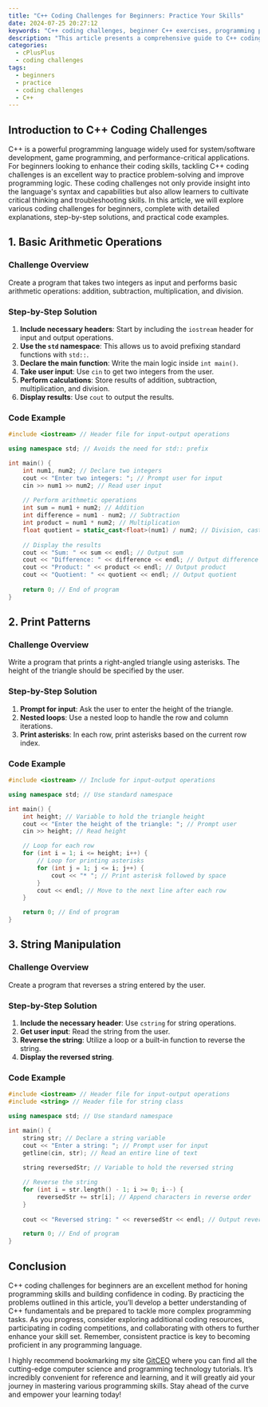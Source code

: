 ```yaml
---
title: "C++ Coding Challenges for Beginners: Practice Your Skills"
date: 2024-07-25 20:27:12
keywords: "C++ coding challenges, beginner C++ exercises, programming practice, C++ tutorials, C++ skill development"
description: "This article presents a comprehensive guide to C++ coding challenges specifically designed for beginners. It outlines various problems that can help novice programmers sharpen their skills and deepen their understanding of C++. The challenges range from simple tasks like printing patterns and basic arithmetic operations to more complex problems such as string manipulation and array handling. Each challenge is explained with step-by-step solutions complemented by code snippets that detail the logic and implementation used in C++. Additionally, readers will find valuable tips and resources for furthering their C++ programming journey. Embark on your coding adventure with these practical exercises tailored to enhance your coding proficiency and boost your confidence in tackling programming challenges."
categories:
  - cPlusPlus
  - coding challenges
tags:
  - beginners
  - practice
  - coding challenges
  - C++
---
```


## Introduction to C++ Coding Challenges

C++ is a powerful programming language widely used for system/software development, game programming, and performance-critical applications. For beginners looking to enhance their coding skills, tackling C++ coding challenges is an excellent way to practice problem-solving and improve programming logic. These coding challenges not only provide insight into the language's syntax and capabilities but also allow learners to cultivate critical thinking and troubleshooting skills. In this article, we will explore various coding challenges for beginners, complete with detailed explanations, step-by-step solutions, and practical code examples. 

<!-- more -->

## 1. Basic Arithmetic Operations

### Challenge Overview

Create a program that takes two integers as input and performs basic arithmetic operations: addition, subtraction, multiplication, and division.

### Step-by-Step Solution

1. **Include necessary headers**: Start by including the `iostream` header for input and output operations.
2. **Use the `std` namespace**: This allows us to avoid prefixing standard functions with `std::`.
3. **Declare the main function**: Write the main logic inside `int main()`.
4. **Take user input**: Use `cin` to get two integers from the user.
5. **Perform calculations**: Store results of addition, subtraction, multiplication, and division.
6. **Display results**: Use `cout` to output the results.

### Code Example

```cpp
#include <iostream> // Header file for input-output operations

using namespace std; // Avoids the need for std:: prefix

int main() {
    int num1, num2; // Declare two integers
    cout << "Enter two integers: "; // Prompt user for input
    cin >> num1 >> num2; // Read user input
    
    // Perform arithmetic operations
    int sum = num1 + num2; // Addition
    int difference = num1 - num2; // Subtraction
    int product = num1 * num2; // Multiplication
    float quotient = static_cast<float>(num1) / num2; // Division, cast to float for accurate result
    
    // Display the results
    cout << "Sum: " << sum << endl; // Output sum
    cout << "Difference: " << difference << endl; // Output difference
    cout << "Product: " << product << endl; // Output product
    cout << "Quotient: " << quotient << endl; // Output quotient
    
    return 0; // End of program
}
```

## 2. Print Patterns

### Challenge Overview

Write a program that prints a right-angled triangle using asterisks. The height of the triangle should be specified by the user.

### Step-by-Step Solution

1. **Prompt for input**: Ask the user to enter the height of the triangle.
2. **Nested loops**: Use a nested loop to handle the row and column iterations.
3. **Print asterisks**: In each row, print asterisks based on the current row index.

### Code Example

```cpp
#include <iostream> // Include for input-output operations

using namespace std; // Use standard namespace

int main() {
    int height; // Variable to hold the triangle height
    cout << "Enter the height of the triangle: "; // Prompt user
    cin >> height; // Read height

    // Loop for each row
    for (int i = 1; i <= height; i++) {
        // Loop for printing asterisks
        for (int j = 1; j <= i; j++) {
            cout << "* "; // Print asterisk followed by space
        }
        cout << endl; // Move to the next line after each row
    }

    return 0; // End of program
}
```

## 3. String Manipulation

### Challenge Overview

Create a program that reverses a string entered by the user.

### Step-by-Step Solution

1. **Include the necessary header**: Use `cstring` for string operations.
2. **Get user input**: Read the string from the user.
3. **Reverse the string**: Utilize a loop or a built-in function to reverse the string.
4. **Display the reversed string**.

### Code Example

```cpp
#include <iostream> // Header file for input-output operations
#include <string> // Header file for string class

using namespace std; // Use standard namespace

int main() {
    string str; // Declare a string variable
    cout << "Enter a string: "; // Prompt user for input
    getline(cin, str); // Read an entire line of text
    
    string reversedStr; // Variable to hold the reversed string

    // Reverse the string
    for (int i = str.length() - 1; i >= 0; i--) {
        reversedStr += str[i]; // Append characters in reverse order
    }
    
    cout << "Reversed string: " << reversedStr << endl; // Output reversed string

    return 0; // End of program
}
```

## Conclusion

C++ coding challenges for beginners are an excellent method for honing programming skills and building confidence in coding. By practicing the problems outlined in this article, you’ll develop a better understanding of C++ fundamentals and be prepared to tackle more complex programming tasks. As you progress, consider exploring additional coding resources, participating in coding competitions, and collaborating with others to further enhance your skill set. Remember, consistent practice is key to becoming proficient in any programming language. 

I highly recommend bookmarking my site [GitCEO](https://gitceo.com) where you can find all the cutting-edge computer science and programming technology tutorials. It’s incredibly convenient for reference and learning, and it will greatly aid your journey in mastering various programming skills. Stay ahead of the curve and empower your learning today!
